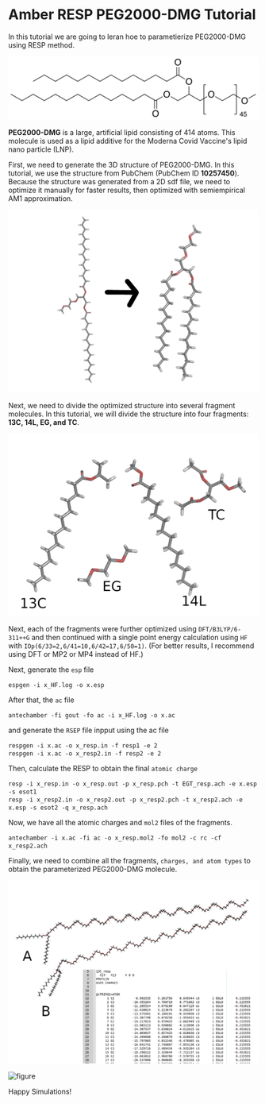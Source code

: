 # Amber RESP PEG2000-DMG Tutorial

In this tutorial we are going to leran hoe to parametierize PEG2000-DMG using RESP method. 


![figure](https://github.com/ade-wagimon/PEG2000-DMG/blob/main/figures/DMG-PEG_2000.svg.png?raw=true)


**PEG2000-DMG** is a large, artificial lipid consisting of 414 atoms. This molecule is used as a lipid additive for the Moderna Covid Vaccine's lipid nano particle (LNP).

First, we need to generate the 3D structure of PEG2000-DMG. In this tutorial, we use the structure from PubChem (PubChem ID **10257450**). Because the structure was generated from a 2D sdf file, we need to optimize it manually for faster results,  then optimized with semiempirical AM1 approximation.

![figure](https://github.com/ade-wagimon/PEG2000-DMG/blob/main/figures/PEG_DMG_ori.png?raw=true)

Next, we need to divide the optimized structure into several fragment molecules. In this tutorial, we will divide the structure into four fragments: **13C, 14L, EG, and TC**.

![figure](https://github.com/ade-wagimon/PEG2000-DMG/blob/main/figures/gabung.png)

Next, each of the fragments were further optimized using `DFT/B3LYP/6-311++G` and then continued with a single point energy calculation using `HF` with `IOp(6/33=2,6/41=10,6/42=17,6/50=1)`. (For better results, I recommend using DFT or MP2 or MP4 instead of HF.)

Next, generate the `esp` file

	espgen -i x_HF.log -o x.esp
	
After that, the `ac` file

	antechamber -fi gout -fo ac -i x_HF.log -o x.ac

and generate the `RSEP` file inpput using the ac file

	respgen -i x.ac -o x_resp.in -f resp1 -e 2
	respgen -i x.ac -o x_resp2.in -f resp2 -e 2

Then, calculate the RESP to obtain the final `atomic charge`

 	resp -i x_resp.in -o x_resp.out -p x_resp.pch -t EGT_resp.ach -e x.esp -s esot1
	resp -i x_resp2.in -o x_resp2.out -p x_resp2.pch -t x_resp2.ach -e x.esp -s esot2 -q x_resp.ach
	
Now, we have all the atomic charges and `mol2` files of the fragments.

  	antechamber -i x.ac -fi ac -o x_resp.mol2 -fo mol2 -c rc -cf x_resp2.ach

Finally, we need to combine all the fragments, `charges, and atom types` to obtain the parameterized PEG2000-DMG molecule.

![figure](https://github.com/ade-wagimon/PEG2000-DMG/blob/main/figures/complex.png?raw=true)

![figure](https://github.com/ade-wagimon/PEG2000-DMG/blob/main/figures/simulasi.ppm?raw=true)

Happy Simulations!
